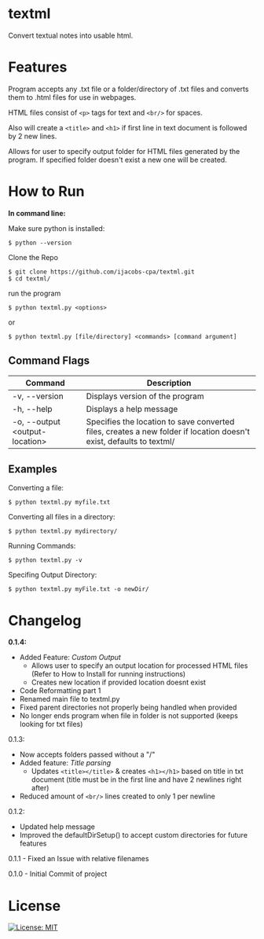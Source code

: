 # textml
Convert textual notes into usable html.

# Features

Program accepts any .txt file or a folder/directory of .txt files and converts them to .html files for use in webpages. 

HTML files consist of `<p>` tags for text and `<br/>` for spaces.

Also will create a `<title>` and `<h1>` if first line in text document is followed by 2 new lines.

Allows for user to specify output folder for HTML files generated by the program. If specified folder doesn't exist a new one will be created.

# How to Run 

**In command line:**

Make sure python is installed:

`$ python --version`

Clone the Repo

```
$ git clone https://github.com/ijacobs-cpa/textml.git
$ cd textml/ 
```

run the program 

`$ python textml.py <options> `

or

`$ python textml.py [file/directory] <commands> [command argument]`

## Command Flags

<!-- Available command options:
```
-v,--version - Displays the version of the program
-h,--help - Displays a help message
``` -->

| Command   | Description |
| --------- | ----------- |
| -v, --version | Displays version of the program |
| -h, --help | Displays a help message |
| -o, --output <output-location\> | Specifies the location to save converted files, creates a new folder if location doesn't exist, defaults to textml/ |

## Examples

Converting a file:

`$ python textml.py myfile.txt`

Converting all files in a directory:

`$ python textml.py mydirectory/`

Running Commands:

`$ python textml.py -v`

Specifing Output Directory:

`$ python textml.py myFile.txt -o newDir/`

# Changelog

**0.1.4:**
- Added Feature: *Custom Output*
    - Allows user to specify an output location for processed HTML files (Refer to How to Install for running instructions)
    - Creates new location if provided location doesnt exist
- Code Reformatting part 1
- Renamed main file to textml.py
- Fixed parent directories not properly being handled when provided
- No longer ends program when file in folder is not supported (keeps looking for txt files)

0.1.3:

- Now accepts folders passed without a "/"
- Added feature: *Title parsing*
    - Updates `<title></title>` & creates `<h1></h1>` based on title in txt document (title must be in the first line and have 2 newlines right after)
- Reduced amount of `<br/>` lines created to only 1 per newline

0.1.2:

- Updated help message
- Improved the defaultDirSetup() to accept custom directories for future features

0.1.1 - Fixed an Issue with relative filenames

0.1.0 - Initial Commit of project 

# License
[![License: MIT](https://img.shields.io/badge/License-MIT-yellow.svg)](https://opensource.org/licenses/MIT)




